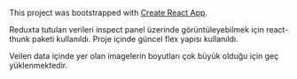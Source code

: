 This project was bootstrapped with [Create React App](https://github.com/facebook/create-react-app).

Reduxta tutulan verileri inspect panel üzerinde görüntüleyebilmek için react-thunk paketi kullanıldı.
Proje içinde güncel flex yapısı kullanıldı.

Veilen data içinde yer olan imagelerin boyutları çok büyük olduğu için geç yüklenmektedir.